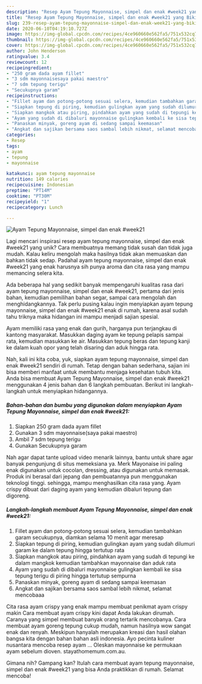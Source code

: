 ```yaml
---
description: "Resep Ayam Tepung Mayonnaise, simpel dan enak #week21 yang Bikin Ngiler"
title: "Resep Ayam Tepung Mayonnaise, simpel dan enak #week21 yang Bikin Ngiler"
slug: 239-resep-ayam-tepung-mayonnaise-simpel-dan-enak-week21-yang-bikin-ngiler
date: 2020-06-10T04:19:10.727Z
image: https://img-global.cpcdn.com/recipes/4ce960660e562fa5/751x532cq70/ayam-tepung-mayonnaise-simpel-dan-enak-week21-foto-resep-utama.jpg
thumbnail: https://img-global.cpcdn.com/recipes/4ce960660e562fa5/751x532cq70/ayam-tepung-mayonnaise-simpel-dan-enak-week21-foto-resep-utama.jpg
cover: https://img-global.cpcdn.com/recipes/4ce960660e562fa5/751x532cq70/ayam-tepung-mayonnaise-simpel-dan-enak-week21-foto-resep-utama.jpg
author: John Henderson
ratingvalue: 3.4
reviewcount: 12
recipeingredient:
- "250 gram dada ayam fillet"
- "3 sdm mayonnaisesaya pakai maestro"
- "7 sdm tepung terigu"
- "Secukupnya garam"
recipeinstructions:
- "Fillet ayam dan potong-potong sesuai selera, kemudian tambahkan garam secukupnya, diamkan selama 10 menit agar meresap"
- "Siapkan tepung di piring, kemudian gulingkan ayam yang sudah dilumuri garam ke dalam tepung hingga tertutup rata"
- "Siapkan mangkok atau piring, pindahkan ayam yang sudah di tepungi ke dalam mangkok kemudian tambahkan mayonnaise dan aduk rata"
- "Ayam yang sudah di dibaluri mayonnaise gulingkan kembali ke sisa tepung terigu di piring hingga tertutup sempurna"
- "Panaskan minyak, goreng ayam di sedang sampai keemasan"
- "Angkat dan sajikan bersama saos sambal lebih nikmat, selamat mencobaaa"
categories:
- Resep
tags:
- ayam
- tepung
- mayonnaise

katakunci: ayam tepung mayonnaise 
nutrition: 149 calories
recipecuisine: Indonesian
preptime: "PT14M"
cooktime: "PT30M"
recipeyield: "1"
recipecategory: Lunch

---
```



![Ayam Tepung Mayonnaise, simpel dan enak #week21](https://img-global.cpcdn.com/recipes/4ce960660e562fa5/751x532cq70/ayam-tepung-mayonnaise-simpel-dan-enak-week21-foto-resep-utama.jpg)

Lagi mencari inspirasi resep ayam tepung mayonnaise, simpel dan enak #week21 yang unik? Cara membuatnya memang tidak susah dan tidak juga mudah. Kalau keliru mengolah maka hasilnya tidak akan memuaskan dan bahkan tidak sedap. Padahal ayam tepung mayonnaise, simpel dan enak #week21 yang enak harusnya sih punya aroma dan cita rasa yang mampu memancing selera kita.

Ada beberapa hal yang sedikit banyak mempengaruhi kualitas rasa dari ayam tepung mayonnaise, simpel dan enak #week21, pertama dari jenis bahan, kemudian pemilihan bahan segar, sampai cara mengolah dan menghidangkannya. Tak perlu pusing kalau ingin menyiapkan ayam tepung mayonnaise, simpel dan enak #week21 enak di rumah, karena asal sudah tahu triknya maka hidangan ini mampu menjadi sajian spesial.

Ayam memiliki rasa yang enak dan gurih, harganya pun terjangkau di kantong masyarakat. Masukkan daging ayam ke tepung pelapis sampai rata, kemudian masukkan ke air. Masukkan tepung beras dan tepung kanji ke dalam kuah opor yang telah disaring dan aduk hingga rata.


Nah, kali ini kita coba, yuk, siapkan ayam tepung mayonnaise, simpel dan enak #week21 sendiri di rumah. Tetap dengan bahan sederhana, sajian ini bisa memberi manfaat untuk membantu menjaga kesehatan tubuh kita. Anda bisa membuat Ayam Tepung Mayonnaise, simpel dan enak #week21 menggunakan 4 jenis bahan dan 6 langkah pembuatan. Berikut ini langkah-langkah untuk menyiapkan hidangannya.

<!--inarticleads1-->

##### Bahan-bahan dan bumbu yang digunakan dalam menyiapkan Ayam Tepung Mayonnaise, simpel dan enak #week21:

1. Siapkan 250 gram dada ayam fillet
1. Gunakan 3 sdm mayonnaise(saya pakai maestro)
1. Ambil 7 sdm tepung terigu
1. Gunakan Secukupnya garam


Nah agar dapat tante upload video menarik lainnya, bantu untuk share agar banyak pengunjung di situs memeksiana ya. Merk Mayonaise ini paling enak digunakan untuk cocolan, dressing, atau digunakan untuk memasak. Produk ini berasal dari jepang dan pembuatannya pun menggunakan teknologi tinggi. sehingga, mampu menghasilkan cita rasa yang. Ayam crispy dibuat dari daging ayam yang kemudian dibaluri tepung dan digoreng. 

<!--inarticleads2-->

##### Langkah-langkah membuat Ayam Tepung Mayonnaise, simpel dan enak #week21:

1. Fillet ayam dan potong-potong sesuai selera, kemudian tambahkan garam secukupnya, diamkan selama 10 menit agar meresap
1. Siapkan tepung di piring, kemudian gulingkan ayam yang sudah dilumuri garam ke dalam tepung hingga tertutup rata
1. Siapkan mangkok atau piring, pindahkan ayam yang sudah di tepungi ke dalam mangkok kemudian tambahkan mayonnaise dan aduk rata
1. Ayam yang sudah di dibaluri mayonnaise gulingkan kembali ke sisa tepung terigu di piring hingga tertutup sempurna
1. Panaskan minyak, goreng ayam di sedang sampai keemasan
1. Angkat dan sajikan bersama saos sambal lebih nikmat, selamat mencobaaa


Cita rasa ayam crispy yang enak mampu membuat penikmat ayam crispy makin Cara membuat ayam crispy kini dapat Anda lakukan dirumah. Caranya yang simpel membuat banyak orang tertarik mencobanya. Cara membuat ayam goreng tepung cukup mudah, namun hasilnya wow sangat enak dan renyah. Meskipun hanyalah merupakan kreasi dan hasil olahan bangsa kita dengan bahan bahan asli indonesia. Ayo pecinta kuliner nusantara mencoba resep ayam … Oleskan mayonnaise ke permukaan ayam sebelum dioven. stayathomemum.com.au. 

Gimana nih? Gampang kan? Itulah cara membuat ayam tepung mayonnaise, simpel dan enak #week21 yang bisa Anda praktikkan di rumah. Selamat mencoba!
